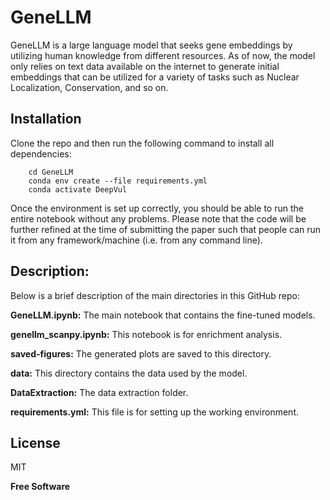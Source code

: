 # GeneLLM
GeneLLM is a large language model that seeks gene embeddings by utilizing human knowledge from different resources. As of now, the model only relies on text data available on the internet to generate initial embeddings that can be utilized for a variety of tasks such as Nuclear Localization, Conservation, and so on. 


## Installation
 Clone the repo and then run the following command to install all dependencies:
```
    cd GeneLLM
    conda env create --file requirements.yml
    conda activate DeepVul
```
Once the environment is set up correctly, you should be able to run the entire notebook without any problems. Please note that the code will be further refined at the time of submitting the paper such that people can run it from any framework/machine (i.e. from any command line).


## Description:
Below is a brief description of the  main directories in this GitHub repo: 

**GeneLLM.ipynb:** The main notebook that contains the fine-tuned models.

**genellm_scanpy.ipynb:** This notebook is for enrichment analysis.

**saved-figures:** The generated plots are saved to this directory.

**data:** This directory contains the data used by the model.

**DataExtraction:** The data extraction folder.

**requirements.yml:** This file is for setting up the working environment.




## License

MIT 

**Free Software**
